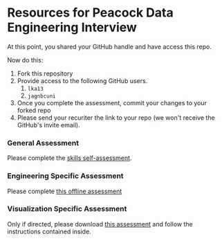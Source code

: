 # Resources for Peacock Data Engineering Interview

At this point, you shared your GitHub handle and have access this repo.

Now do this:
1. Fork this repository
1. Provide access to the following GitHub users.
    1. `lka13`
    1. `jagnbcuni`
2. Once you complete the assessment, commit your changes to your forked repo
3. Please send your recuriter the link to your repo (we won't receive the GitHub's invite email).

### General Assessment
Please complete the [skills self-assessment](./general/skill-self-assessment.md).

### Engineering Specific Assessment
Please complete [this offline assessment](./engineering/formula-1.md)

### Visualization Specific Assessment
Only if directed, please download [this assessment](./visualization/peacock-de-eval.tar.gz) and follow the instructions contained inside.


